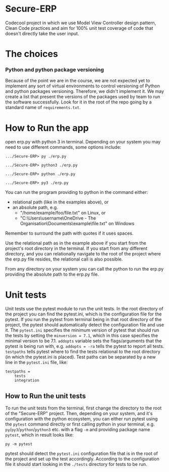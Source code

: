# Secure-ERP
Codecool project in which we use Model View Controller design pattern, 
Clean Code practices and aim for 100% unit test coverage 
of code that doesn't directly take the user input. 


# The choices

### Python and python package versioning 
Because of the point we are in the course, we are not expected yet to implement any sort of virtual environments to 
control versioning of Python and python packages versioning. Therefore, we didn't implement it. We may create a list 
that present the versions of the packages used by team to run the software successfully. Look for it in the root of the 
repo going by a standard name of `requirements.txt`.


# How to Run the app
open erp.py with python 3 in terminal. Depending on your system you may need to use 
different commands, some options include:

```
.../Secure-ERP> py ./erp.py
```
```
.../Secure-ERP> python3 ./erp.py
```
```
.../Secure-ERP> python ./erp.py
```
```
.../Secure-ERP> py3 ./erp.py
```
You can run the program providing to python in the command either:
- relational path (like in the examples above), or
- an absolute path, e.g. 
  - "/home/example/foo/file.txt" on Linux, or 
  - "C:\Users\username\OneDrive - The Organisation\Documents\example\file.txt" on Windows

Remember to surround the path with quotes if it uses spaces. 

Use the relational path as in the example above if you start from the project's root directory in the terminal. 
If you start from any different directory, and you can relationally navigate to the root of the project where the erp.py 
file resides, the relational call is also possible.

From any directory on your system you can call the python to run the erp.py providing the absolute path to the erp.py 
file. 

# Unit tests
Unit tests use the pytest module to run the unit tests. In the root directory of the project
you can find the pytest.ini, which is the configuration file for the pytest. If you run the pytest from terminal being 
in that root directory of the project, the pytest should automatically detect the configuration file and use it.
The `pytest.ini` specifies the minimum version of pytest that should run the tests by setting the `minversion = 7.1`, 
which in this case specifies the minimal version to be 7.1.
`addopts` variable sets the flags/arguments that the pytest is being run with, e.g. `addopts = -ra` tells the pytest to 
report all tests. 
`testpaths` tells pytest where to find the tests relational to the root directory (in which the pytest.ini is placed). 
Test paths can be separated by a new line in the `pytest.ini` file, like:
```
testpaths =
    tests
    integration
```
## How to Run the unit tests
To run the unit tests from the terminal, first change the directory to the root of the "Secure-ERP" project. 
Then, depending on your system, and it's configuration with the python ecosystem, 
you can either run pytest using the `pytest` command directly or first calling python in your terminal, e.g. 
`py`/`py3`/`python`/`python3` etc. with a flag `-m` and providing package name `pytest`, which in result looks like:
```
py -m pytest
```
pytest should detect the `pytest.ini` configuration file that is in the root of the project and set up the test accordingly.
According to the configuration file it should start looking in the `./tests` directory for tests to be run.